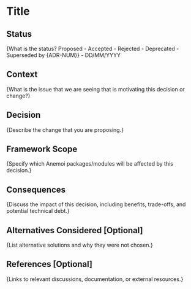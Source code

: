 # Title

## Status

{What is the status? Proposed - Accepted - Rejected - Deprecated - Superseded by {ADR-NUM}} - DD/MM/YYYY

## Context

{What is the issue that we are seeing that is motivating this decision or change?}

## Decision

{Describe the change that you are proposing.}

## Framework Scope

{Specify which Anemoi packages/modules will be affected by this decision.}

## Consequences

{Discuss the impact of this decision, including benefits, trade-offs, and potential technical debt.}

## Alternatives Considered [Optional]

{List alternative solutions and why they were not chosen.}

## References [Optional]

{Links to relevant discussions, documentation, or external resources.}


